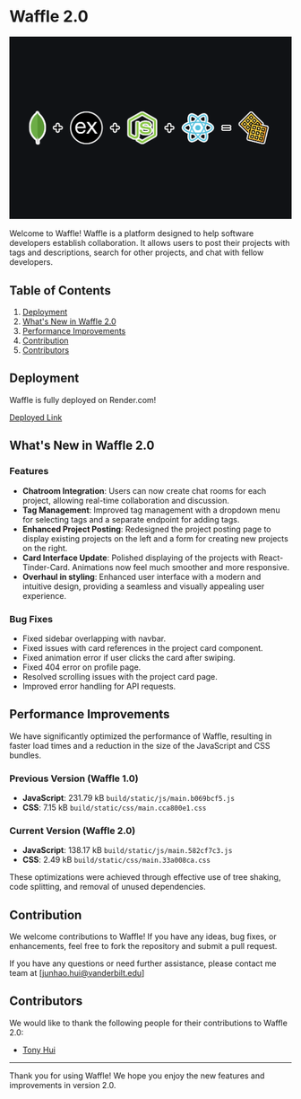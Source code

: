 # Waffle 2.0

![MERN Stack](MERN.png)

Welcome to Waffle! Waffle is a platform designed to help software developers establish collaboration. It allows users to post their projects with tags and descriptions, search for other projects, and chat with fellow developers.

## Table of Contents
1. [Deployment](#deployment)
2. [What's New in Waffle 2.0](#whats-new-in-waffle-20)
3. [Performance Improvements](#performance-improvements)
4. [Contribution](#contribution)
5. [Contributors](#contributors)

## Deployment

Waffle is fully deployed on Render.com!

[Deployed Link](https://legendary-waffle-77sn.onrender.com/)

## What's New in Waffle 2.0

### Features
- **Chatroom Integration**: Users can now create chat rooms for each project, allowing real-time collaboration and discussion.
- **Tag Management**: Improved tag management with a dropdown menu for selecting tags and a separate endpoint for adding tags.
- **Enhanced Project Posting**: Redesigned the project posting page to display existing projects on the left and a form for creating new projects on the right.
- **Card Interface Update**: Polished displaying of the projects with React-Tinder-Card. Animations now feel much smoother and more responsive.
- **Overhaul in styling**: Enhanced user interface with a modern and intuitive design, providing a seamless and visually appealing user experience.

### Bug Fixes
- Fixed sidebar overlapping with navbar.
- Fixed issues with card references in the project card component.
- Fixed animation error if user clicks the card after swiping.
- Fixed 404 error on profile page.
- Resolved scrolling issues with the project card page.
- Improved error handling for API requests.

## Performance Improvements

We have significantly optimized the performance of Waffle, resulting in faster load times and a reduction in the size of the JavaScript and CSS bundles.

### Previous Version (Waffle 1.0)
- **JavaScript**: 231.79 kB `build/static/js/main.b069bcf5.js`
- **CSS**: 7.15 kB `build/static/css/main.cca800e1.css`

### Current Version (Waffle 2.0)
- **JavaScript**: 138.17 kB `build/static/js/main.582cf7c3.js`
- **CSS**: 2.49 kB `build/static/css/main.33a008ca.css`

These optimizations were achieved through effective use of tree shaking, code splitting, and removal of unused dependencies.

## Contribution

We welcome contributions to Waffle! If you have any ideas, bug fixes, or enhancements, feel free to fork the repository and submit a pull request.

If you have any questions or need further assistance, please contact me team at [junhao.hui@vanderbilt.edu]

## Contributors

We would like to thank the following people for their contributions to Waffle 2.0:

- [Tony Hui](https://github.com/Junhao-Hui)


---

Thank you for using Waffle! We hope you enjoy the new features and improvements in version 2.0.
